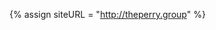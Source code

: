 {% assign siteURL = "http://theperry.group" %}<script type="application/ld+json">
  {
    "@context": "http://schema.org",
    "@type": "BlogPosting",
    "mainEntityOfPage":{
      "@type":"WebPage",
      "@id":"{{ siteURL }}{{ page.url }}"
    },
    "headline": "{{ page.title }}",
    "image": {
      "@type": "ImageObject",
      "url": "{{ siteURL }}{{ page.image | uri_escape }}"
    },
    "datePublished": "{{ page.date | date_to_xmlschema }}",
    "author": {
      "@type": "Person",
      "name": "{{ page.agent }}"
    },
     "publisher": {
      "@type": "Organization",
      "name": "{{ site.title }}",
      "logo": {
        "@type": "ImageObject",
        "url": "{{ siteURL }}/assets/defaults/logos/logo.png"
      }
    },
    "description": "{{ page.excerpt | strip_html }}"
  }
  </script>
